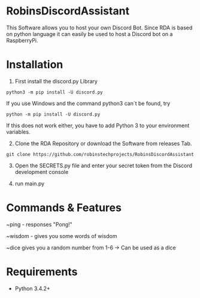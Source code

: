# RobinsDiscordAssistant

This Software allows you to host your own Discord Bot. Since RDA is based on python language it can easily be used to host a Discord bot on a RaspberryPi.


# Installation

1) First install the discord.py Library

```
python3 -m pip install -U discord.py
```
If you use Windows and the command python3 can´t be found, try 
```
python -m pip install -U discord.py
```
If this does not work either, you have to add Python 3 to your environment variables.

2) Clone the RDA Repository or download the Software from releases Tab.
```
git clone https://github.com/robinstechprojects/RobinsDiscordAssistant
```
3) Open the SECRETS.py file and enter your secret token from the Discord development console

4) run main.py

# Commands & Features

~ping - responses "Pong!"

~wisdom - gives you some words of wisdom

~dice gives you a random number from 1-6 -> Can be used as a dice

# Requirements

- Python 3.4.2+


